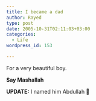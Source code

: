 ```yaml
---
title: I became a dad
author: Rayed
type: post
date: 2005-10-31T02:11:03+03:00
categories:
  - Life
wordpress_id: 153

---
```

For a very beautiful boy.

**Say Mashallah**

**UPDATE:** I named him Abdullah 🙂

<a href='/static/uploads/old/babyboy.jpg'><img src='/static/uploads/old/babyboy_s.jpg' alt='' /></a>

